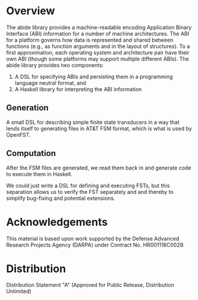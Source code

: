 # Overview

The abide library provides a machine-readable encoding Application Binary Interface (ABI) information for a number of machine architectures.  The ABI for a platform governs how data is represented and shared between functions (e.g., as function arguments and in the layout of structures).  To a first approximation, each operating system and architecture pair have their own ABI (though some platforms may support multiple different ABIs).  The abide library provides two components:

1. A DSL for specifying ABIs and persisting them in a programming language neutral format, and
2. A Haskell library for interpreting the ABI information

## Generation

A small DSL for describing simple finite state transducers in a way that lends itself to generating files in AT&T FSM format, which is what is used by OpenFST.

## Computation

After the FSM files are generated, we read them back in and generate code to execute them in Haskell.

We could just write a DSL for defining and executing FSTs, but this separation allows us to verify the FST separately and and thereby to simplify bug-fixing and potential extensions.

# Acknowledgements

This material is based upon work supported by the Defense Advanced Research Projects Agency (DARPA) under Contract No. HR001118C0029.

# Distribution

Distribution Statement "A" (Approved for Public Release, Distribution Unlimited)
